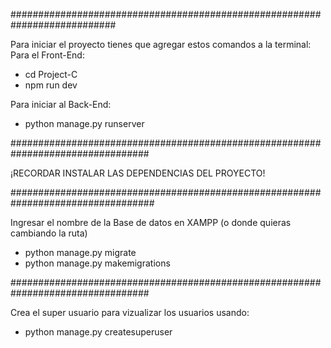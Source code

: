 ###########################################################################

Para iniciar el proyecto tienes que agregar estos comandos a la terminal:
Para el Front-End:
* cd Project-C
* npm run dev

Para iniciar al Back-End:
* python manage.py runserver

#################################################################################

¡RECORDAR INSTALAR LAS DEPENDENCIAS DEL PROYECTO!

##################################################################################

Ingresar el nombre de la Base de datos en XAMPP (o donde quieras cambiando la ruta)
* python manage.py migrate
* python manage.py makemigrations

#################################################################################

Crea el super usuario para vizualizar los usuarios usando:
* python manage.py createsuperuser
